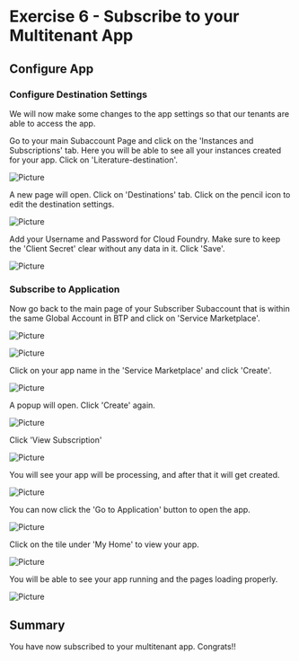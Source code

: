 # Exercise 6 - Subscribe to your Multitenant App
## Configure App

### Configure Destination Settings
We will now make some changes to the app settings so that our tenants are able to access the app.

Go to your main Subaccount Page and click on the 'Instances and Subscriptions' tab. Here you will be able to see all your instances created for your app. Click on 'Literature-destination'.

![Picture](./images/2.png)

A new page will open. Click on 'Destinations' tab. Click on the pencil icon to edit the destination settings.

![Picture](./images/3.png)

Add your Username and Password for Cloud Foundry. Make sure to keep the 'Client Secret' clear without any data in it. Click 'Save'.

![Picture](./images/4.png)

### Subscribe to Application

Now go back to the main page of your Subscriber Subaccount that is within the same Global Account in BTP and click on 'Service Marketplace'.

![Picture](./images/subscriber.png)

![Picture](./images/5.png)

Click on your app name in the 'Service Marketplace' and click 'Create'.

![Picture](./images/6.png)

A popup will open. Click 'Create' again.

![Picture](./images/7.png)

Click 'View Subscription'

![Picture](./images/8.png)

You will see your app will be processing, and after that it will get created.

![Picture](./images/9.png)

You can now click the 'Go to Application' button to open the app.

![Picture](./images/10.png)

Click on the tile under 'My Home' to view your app.

![Picture](./images/13.png)

You will be able to see your app running and the pages loading properly.

![Picture](./images/14.png)

## Summary

You have now subscribed to your multitenant app. Congrats!!